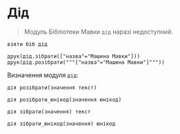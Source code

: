 # Дід

> Модуль <subject>Бібліотеки Мавки</subject> `дід` наразі недоступний.

```мавка
взяти біб дід

друк(дід.зібрати(["назва"="Машина Мавки"]))
друк(дід.розібрати("""["назва"="Машина Мавки"]"""))
```

Визначення модуля `дід`:

```мавка
дія розібрати(значення текст)
```

```мавка
дія розібрати_юнікод(значення юнікод)
```

```мавка
дія зібрати(значення) текст
```

```мавка
дія зібрати_юнікод(значення) юнікод
```